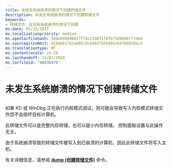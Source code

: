 ```yaml
---
title: 未发生系统崩溃的情况下创建转储文件
description: 未发生系统崩溃的情况下创建转储文件
keywords:
- 转储文件，在没有系统崩溃的情况下创建
ms.date: 05/23/2017
ms.localizationpriority: medium
ms.openlocfilehash: 584e049606827f74c2340f1f0fb7508806f774b8
ms.sourcegitcommit: 418e6617e2a695c9cb4b37b5b60e264760858acd
ms.translationtype: MT
ms.contentlocale: zh-CN
ms.lasthandoff: 12/07/2020
ms.locfileid: "96836879"
---
```

# <a name="creating-a-dump-file-without-a-system-crash"></a>未发生系统崩溃的情况下创建转储文件


## <span id="ddk_creating_a_dump_file_without_a_system_crash_dbg"></span><span id="DDK_CREATING_A_DUMP_FILE_WITHOUT_A_SYSTEM_CRASH_DBG"></span>


如果 KD 或 WinDbg 正在执行内核模式调试，则可能会导致写入内核模式转储文件而不会损坏目标计算机。

此转储文件可以是完整内存转储，也可以是小内存转储。 控制面板设置与此操作无关。

由于系统崩溃导致的转储文件被写入到已崩溃的计算机，因此此转储文件将写入主机。

有关详细信息，请参阅 [**dump (创建转储文件)**](-dump--create-dump-file-.md) 命令。

 

 





